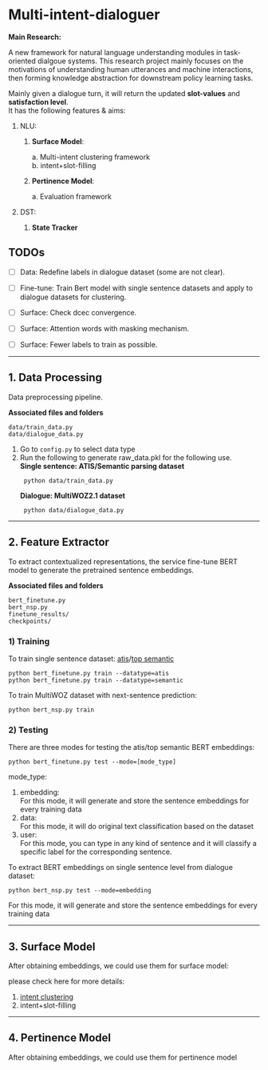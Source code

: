 # Multi-intent-dialoguer

**Main Research:** <br>

A new framework for natural language understanding modules in task-oriented dialgoue systems.
This research project mainly focuses on the motivations of understanding human utterances and machine interactions, then forming knowledge abstraction for downstream policy learning tasks.

Mainly given a dialogue turn, it will return the updated **slot-values** and **satisfaction level**. <br>
It has the following features & aims: <br>

1. NLU:

    1) **Surface Model**:
        
        a. Multi-intent clustering framework <br>
        b. intent+slot-filling
    
    2) **Pertinence Model**:

        a. Evaluation framework

2. DST:

    1) **State Tracker**


## TODOs

- [ ] Data: Redefine labels in dialogue dataset (some are not clear).
- [ ] Fine-tune: Train Bert model with single sentence datasets and apply to dialogue datasets for clustering.
- [ ] Surface: Check dcec convergence.
- [ ] Surface: Attention words with masking mechanism.
- [ ] Surface: Fewer labels to train as possible.



-----------------------


## 1. Data Processing
Data preprocessing pipeline. <br>

**Associated files and folders**
>
    data/train_data.py
    data/dialogue_data.py

1. Go to `config.py` to select data type
2. Run the following to generate raw_data.pkl for the following use. <br>
    **Single sentence: ATIS/Semantic parsing dataset**
    >
        python data/train_data.py
    **Dialogue: MultiWOZ2.1 dataset**
    >
        python data/dialogue_data.py

-----------------------

## 2. Feature Extractor
To extract contextualized representations, the service fine-tune BERT model to generate the pretrained sentence embeddings. <br>

**Associated files and folders**
>  
    bert_finetune.py
    bert_nsp.py
    finetune_results/
    checkpoints/

### 1) Training

To train single sentence dataset: [atis](https://github.com/howl-anderson/ATIS_dataset)/[top semantic](https://arxiv.org/pdf/1810.07942.pdf)
>
    python bert_finetune.py train --datatype=atis
    python bert_finetune.py train --datatype=semantic

To train MultiWOZ dataset with next-sentence prediction:
>
    python bert_nsp.py train

### 2) Testing
There are three modes for testing the atis/top semantic BERT embeddings:

>
    python bert_finetune.py test --mode=[mode_type]

mode_type:
1. embedding: <br>
    For this mode, it will generate and store the sentence embeddings for every training data
2. data: <br>
    For this mode, it will do original text classification based on the dataset
3. user: <br>
    For this mode, you can type in any kind of sentence and it will classify a specific label for the corresponding sentence.

To extract BERT embeddings on single sentence level from dialogue dataset:
>
    python bert_nsp.py test --mode=embedding
For this mode, it will generate and store the sentence embeddings for every training data

-----------------------

## 3. Surface Model
After obtaining embeddings, we could use them for surface model:

please check here for more details: <br>

1. [intent clustering](nlu.md) <br>
2. intent+slot-filling


-----------------------

## 4. Pertinence Model
After obtaining embeddings, we could use them for pertinence model






